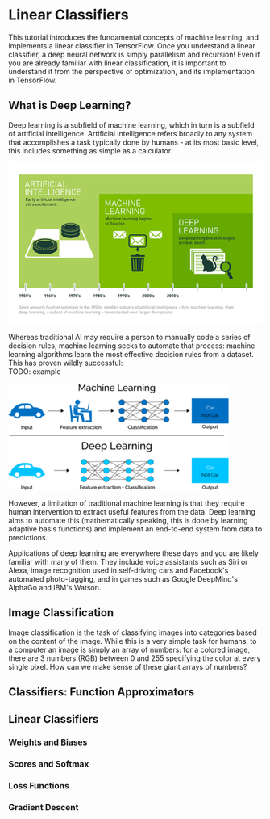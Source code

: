 # Linear Classifiers

This tutorial introduces the fundamental concepts of machine learning,
and implements a linear classifier in TensorFlow. Once you understand
a linear classifier, a deep neural network is simply parallelism and 
recursion! Even if you are already familiar with linear classification,
it is important to understand it from the perspective of optimization,
and its implementation in TensorFlow.

## What is Deep Learning?

Deep learning is a subfield of machine learning, which in turn 
is a subfield of artificial intelligence. Artificial intelligence
refers broadly to any system that accomplishes a task typically done
by humans - at its most basic level, this includes something as 
simple as a calculator. 

![AI](../images/AI.png)

Whereas traditional AI may require a person
to manually code a series of decision rules, machine learning seeks to
automate that process: machine learning algorithms learn the most
effective decision rules from a dataset. This has proven wildly 
successful:   
TODO: example

![DL](../images/feature_extraction.png)

However, a limitation of traditional machine learning is that they
require human intervention to extract useful features from the data.
Deep learning aims to automate this (mathematically speaking, this
is done by learning adaptive basis functions) and implement an 
end-to-end system from data to predictions.

Applications of deep learning are everywhere these days and you
are likely familiar with many of them. They include voice assistants
such as Siri or Alexa, image recognition used in self-driving cars
and Facebook's automated photo-tagging, and in games such as Google
DeepMind's AlphaGo and IBM's Watson.

## Image Classification

Image classification is the task of classifying images into categories
based on the content of the image. While this is a very simple task
for humans, to a computer an image is simply an array of numbers: for
a colored image, there are 3 numbers (RGB) between 0 and 255 specifying
the color at every single pixel. How can we make sense of these giant
arrays of numbers?

## Classifiers: Function Approximators

## Linear Classifiers

### Weights and Biases

### Scores and Softmax

### Loss Functions

### Gradient Descent